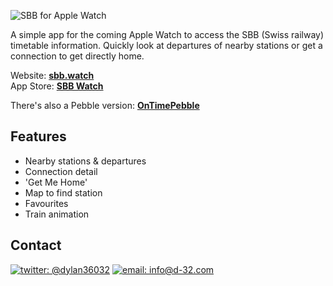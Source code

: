 ![SBB for Apple Watch](http://46.105.26.1/uploads/sbbapple2.jpg)

A simple app for the coming Apple Watch to access the SBB (Swiss railway) timetable information. Quickly look at departures of nearby stations or get a connection to get directly home.  

Website: [**sbb.watch**](http://sbb.watch)  
App Store: [**SBB Watch**](http://appstore.com/ontimeswitzerland)  
  
There's also a Pebble version: [**OnTimePebble**](http://github.com/D-32/OnTimePebble)

Features
---
- Nearby stations & departures
- Connection detail
- 'Get Me Home'
- Map to find station
- Favourites
- Train animation

Contact
---

[![twitter: @dylan36032](http://img.shields.io/badge/twitter-%40dylan36032-blue.svg?style=flat)](https://twitter.com/dylan36032) 
[![email: info@d-32.com](http://img.shields.io/badge/email-info%40d--32.com-orange.svg?style=flat)](mailto:info@d-32.com)
